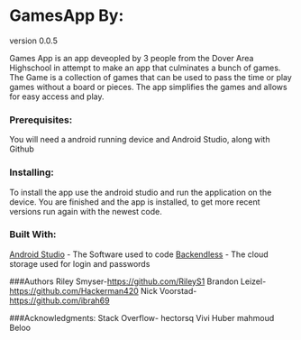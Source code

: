 # GamesApp By: 
version 0.0.5


Games App is an app deveopled by 3 people from the Dover Area Highschool in attempt to make an app that culminates a bunch of games.
The Game is a collection of games that can be used to pass the time or play games without a board or pieces. The app simplifies the games and allows for easy access and play.

### Prerequisites:
You will need a android running device and Android Studio, along with Github

### Installing:
To install the app use the android studio and run the application on the device.
You are finished and the app is installed, to get more recent versions run again with the newest code.

### Built With:
[Android Studio](https://developer.android.com/studio/index.html) - The Software used to code
[Backendless](https://backendless.com/documentation/messaging/android/messaging_push_notification_setup_androi.htm) - The cloud storage used for login and passwords

###Authors
Riley Smyser-https://github.com/RileyS1
Brandon Leizel-https://github.com/Hackerman420
Nick Voorstad-https://github.com/ibrah69

###Acknowledgments:
Stack Overflow-
hectorsq
Vivi Huber
mahmoud
Beloo
